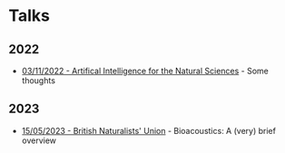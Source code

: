 # Talks

## 2022
- [03/11/2022 - Artifical Intelligence for the Natural Sciences](/talks/2022-11-AI) - Some thoughts

## 2023
- [15/05/2023 - British Naturalists' Union](/talks/2023-05-BNU) - Bioacoustics: A (very) brief overview
